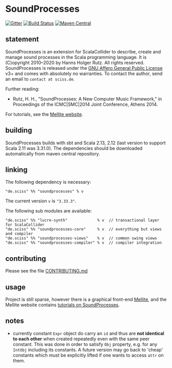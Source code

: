# SoundProcesses

[![Gitter](https://badges.gitter.im/Join%20Chat.svg)](https://gitter.im/Sciss/Mellite?utm_source=badge&utm_medium=badge&utm_campaign=pr-badge&utm_content=badge)
[![Build Status](https://travis-ci.org/Sciss/SoundProcesses.svg?branch=master)](https://travis-ci.org/Sciss/SoundProcesses)
[![Maven Central](https://maven-badges.herokuapp.com/maven-central/de.sciss/soundprocesses_2.12/badge.svg)](https://maven-badges.herokuapp.com/maven-central/de.sciss/soundprocesses_2.12)

## statement

SoundProcesses is an extension for ScalaCollider to describe, create and manage sound processes in the Scala 
programming language. It is (C)opyright 2010&ndash;2020 by Hanns Holger Rutz. All rights reserved. SoundProcesses 
is released under the [GNU Affero General Public License](https://git.iem.at/sciss/SoundProcesses/raw/master/LICENSE) v3+
and comes with absolutely no warranties. To contact the author, send an email to `contact at sciss.de`.

Further reading:

 - Rutz, H. H., "SoundProcesses: A New Computer Music Framework," in Proceedings of the ICMC|SMC|2014 Joint Conference, Athens 2014.

For tutorials, see the [Mellite website](https://www.sciss.de/mellite/tutorials.html).

## building

SoundProcesses builds with sbt and Scala 2.13, 2.12 (last version to support Scala 2.11 was 3.31.0).
The dependencies should be downloaded automatically from maven central repository.

## linking

The following dependency is necessary:

    "de.sciss" %% "soundprocesses" % v

The current version `v` is `"3.33.3"`.

The following sub modules are available:

    "de.sciss" %% "lucre-synth"             % v  // transactional layer for ScalaCollider
    "de.sciss" %% "soundprocesses-core"     % v  // everything but views and compiler
    "de.sciss" %% "soundprocesses-views"    % v  // common swing views
    "de.sciss" %% "soundprocesses-compiler" % v  // compiler integration

## contributing

Please see the file [CONTRIBUTING.md](CONTRIBUTING.md)

## usage

Project is still sparse, however
there is a graphical front-end [Mellite](https://www.sciss.de/mellite), and
the Mellite website contains [tutorials on SoundProcesses](https://www.sciss.de/mellite/tut_soundprocesses1.html).

## notes

- currently constant `Expr` object do carry 
  an `id` and thus are **not identical to each other** when created repeatedly even with the same 
  peer constant. This was done in order to satisfy `Obj` property, e.g. for any `IntObj` including 
  its constants. A future version may go back to 'cheap' constants which must be explicitly lifted 
  if one wants to access `attr` on them.
